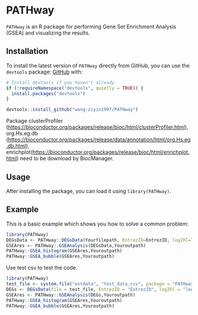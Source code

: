 
# PATHway

`PATHway` is an R package for performing Gene Set Enrichment Analysis (GSEA) and visualizing the results.

## Installation

To install the latest version of `PATHway` directly from GitHub, you can use the `devtools` package: [GitHub](https://github.com/wang-ziyin1997/PATHway) with:

``` r
# Install devtools if you haven't already
if (!requireNamespace("devtools", quietly = TRUE)) {
  install.packages("devtools")
}

devtools::install_github("wang-ziyin1997/PATHway")
```  
  
Package clusterProfiler (https://bioconductor.org/packages/release/bioc/html/clusterProfiler.html), org.Hs.eg.db (https://bioconductor.org/packages/release/data/annotation/html/org.Hs.eg.db.html), enrichplot(https://bioconductor.org/packages/release/bioc/html/enrichplot.html) need to be download by BiocManager.  

## Usage  
After installing the package, you can load it using `library(PATHway)`.  

## Example

This is a basic example which shows you how to solve a common problem:

``` r
library(PATHway)
DEGsData <- PATHway::DEGsData(Yourfilepath, EntrezID=EntrezID, log2FC=log2FoldChange)
GSEAres <- PATHway::GSEAnalysis(DEGsData,Youroutpath)
PATHway::GSEA_histogram(GSEAres,Youroutpath)
PATHway::GSEA_bubble(GSEAres,Youroutpath)
```

Use test csv to test the code.
``` r
library(PATHway)
test_file <- system.file("extdata", "test_data.csv", package = "PATHway")
DEGs <- DEGsData(file = test_file, EntrezID = "EntrezID", log2FC = "log2FoldChange")
GSEAres <- PATHway::GSEAnalysis(DEGs,Youroutpath)
PATHway::GSEA_histogram(GSEAres,Youroutpath)
PATHway::GSEA_bubble(GSEAres,Youroutpath)
```

